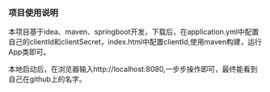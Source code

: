 ### 项目使用说明
本项目基于idea、maven、springboot开发，下载后，在application.yml中配置自己的clientId和clientSecret，index.html中配置clientId,使用maven构建，运行App类即可。

本地启动后，在浏览器输入http://localhost:8080,一步步操作即可，最终能看到自己在github上的名字。
